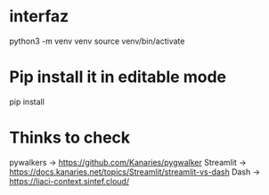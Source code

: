 # interfaz

python3 -m venv venv
source venv/bin/activate

# Pip install it in editable mode
pip install 


# Thinks to check

pywalkers -> https://github.com/Kanaries/pygwalker
Streamlit -> https://docs.kanaries.net/topics/Streamlit/streamlit-vs-dash
Dash -> https://liaci-context.sintef.cloud/